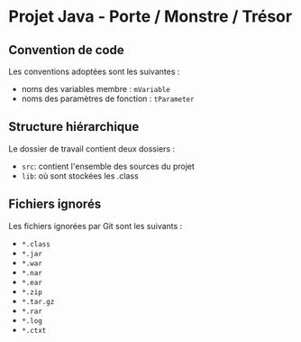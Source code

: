 # Projet Java - Porte / Monstre / Trésor

## Convention de code

Les conventions adoptées sont les suivantes :

- noms des variables membre : `mVariable`
- noms des paramètres de fonction : `tParameter`

## Structure hiérarchique

Le dossier de travail contient deux dossiers :

- `src`: contient l'ensemble des sources du projet
- `lib`: où sont stockées les .class

## Fichiers ignorés

Les fichiers ignorées par Git sont les suivants :

- `*.class`
- `*.jar`
- `*.war`
- `*.nar`
- `*.ear`
- `*.zip`
- `*.tar.gz`
- `*.rar`
- `*.log`
- `*.ctxt`